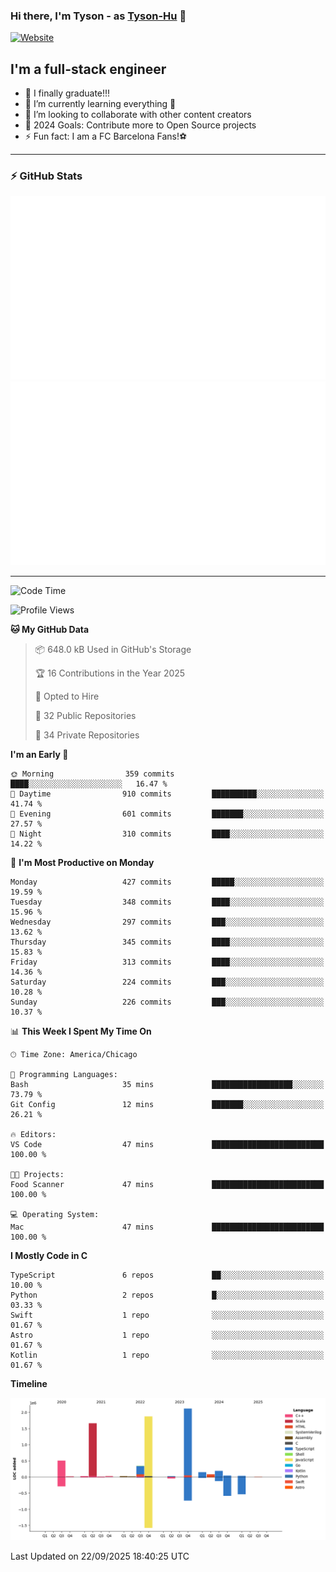### Hi there, I'm Tyson - as [Tyson-Hu][website] 👋

[![Website](https://img.shields.io/website?label=Tianzhe.me&style=for-the-badge&url=https%3A%2F%2Ftianzhe.me)](https://tianzhe.me)


## I'm a full-stack engineer

- 🔭 I finally graduate!!!
- 🌱 I’m currently learning everything 🤣
- 👯 I’m looking to collaborate with other content creators
- 🥅 2024 Goals: Contribute more to Open Source projects
- ⚡ Fun fact: I am a FC Barcelona Fans!⚽️

---

### ⚡️ GitHub Stats
![](https://raw.githubusercontent.com/Tyson-Hu/github-stats-card/master/generated/overview.svg)
![](https://raw.githubusercontent.com/Tyson-Hu/github-stats-card/master/generated/languages.svg)

---

<!--START_SECTION:waka-->
![Code Time](http://img.shields.io/badge/Code%20Time-378%20hrs%2040%20mins-blue)

![Profile Views](http://img.shields.io/badge/Profile%20Views-0-blue)

**🐱 My GitHub Data** 

> 📦 648.0 kB Used in GitHub's Storage 
 > 
> 🏆 16 Contributions in the Year 2025
 > 
> 💼 Opted to Hire
 > 
> 📜 32 Public Repositories 
 > 
> 🔑 34 Private Repositories 
 > 
**I'm an Early 🐤** 

```text
🌞 Morning                359 commits         ████░░░░░░░░░░░░░░░░░░░░░   16.47 % 
🌆 Daytime                910 commits         ██████████░░░░░░░░░░░░░░░   41.74 % 
🌃 Evening                601 commits         ███████░░░░░░░░░░░░░░░░░░   27.57 % 
🌙 Night                  310 commits         ████░░░░░░░░░░░░░░░░░░░░░   14.22 % 
```
📅 **I'm Most Productive on Monday** 

```text
Monday                   427 commits         █████░░░░░░░░░░░░░░░░░░░░   19.59 % 
Tuesday                  348 commits         ████░░░░░░░░░░░░░░░░░░░░░   15.96 % 
Wednesday                297 commits         ███░░░░░░░░░░░░░░░░░░░░░░   13.62 % 
Thursday                 345 commits         ████░░░░░░░░░░░░░░░░░░░░░   15.83 % 
Friday                   313 commits         ████░░░░░░░░░░░░░░░░░░░░░   14.36 % 
Saturday                 224 commits         ███░░░░░░░░░░░░░░░░░░░░░░   10.28 % 
Sunday                   226 commits         ███░░░░░░░░░░░░░░░░░░░░░░   10.37 % 
```


📊 **This Week I Spent My Time On** 

```text
🕑︎ Time Zone: America/Chicago

💬 Programming Languages: 
Bash                     35 mins             ██████████████████░░░░░░░   73.79 % 
Git Config               12 mins             ███████░░░░░░░░░░░░░░░░░░   26.21 % 

🔥 Editors: 
VS Code                  47 mins             █████████████████████████   100.00 % 

🐱‍💻 Projects: 
Food Scanner             47 mins             █████████████████████████   100.00 % 

💻 Operating System: 
Mac                      47 mins             █████████████████████████   100.00 % 
```

**I Mostly Code in C** 

```text
TypeScript               6 repos             ██░░░░░░░░░░░░░░░░░░░░░░░   10.00 % 
Python                   2 repos             █░░░░░░░░░░░░░░░░░░░░░░░░   03.33 % 
Swift                    1 repo              ░░░░░░░░░░░░░░░░░░░░░░░░░   01.67 % 
Astro                    1 repo              ░░░░░░░░░░░░░░░░░░░░░░░░░   01.67 % 
Kotlin                   1 repo              ░░░░░░░░░░░░░░░░░░░░░░░░░   01.67 % 
```



**Timeline**

![Lines of Code chart](https://raw.githubusercontent.com/tyson-hu/tyson-hu/main/assets/bar_graph.png)


 Last Updated on 22/09/2025 18:40:25 UTC
<!--END_SECTION:waka-->


[website]: https://github.com/Tyson-Hu
